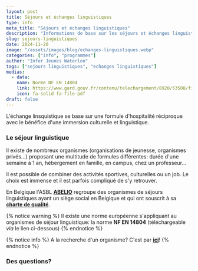 ```yaml
---
layout: post
title: Séjours et échanges linguistiques
type: info
meta_title: "Séjours et échanges linguistiques"
description: "Informations de base sur les séjours et échanges linguistiques"
slug: sejours-linguistiques
date: 2024-11-20
image: "/assets/images/blog/echanges-linguistiques.webp"
categories: ["info", "programmes"]
author: "Infor Jeunes Waterloo"
tags: ["sejours linguistiques", "echanges linguistiques"]
medias:
  - data: 
    name: Norme NF EN 14804
    link: https://www.gard.gouv.fr/contenu/telechargement/8920/53508/file/NFEN14804%20SejoursLinguistiques.pdf
    icon: fa-solid fa-file-pdf
draft: false
---
```

L'échange linsquistique se base sur une formule d'hospitalité réciproque avec le bénéfice d'une immersion culturelle et linguistique.  

### Le séjour linguistique

Il existe de nombreux organismes (organisations de jeunesse, organismes privés...) proposant une multitude de formules différentes: durée d'une semaine à 1 an, hébergement en famille, en campus, chez un professeur...

Il est possible de combiner des activités sportives, culturelles ou un job.  Le choix est immense et il est parfois compliqué de s'y retrouver.

En Belgique l'ASBL [**ABELIO**](https://abelio.org) regroupe des organismes de séjours linguistiques ayant un siège social en Belgique et qui ont souscrit à sa [**charte de qualité**](https://www.abelio.org/charte-de-qualit%C3%A9).

{% notice warning %}
Il existe une norme européenne s'appliquant au organismes de séjour linguistique: la norme **NF EN 14804** (téléchargeable _via_ le lien ci-dessous)
{% endnotice %}

{% notice info %}
A la recherche d'un organisme? C'est par [**ici**](/organismes)!
{% endnotice %}

### Des questions?

<!--{% button "Contact-nous","/contact/","outline-dark" %}-->
